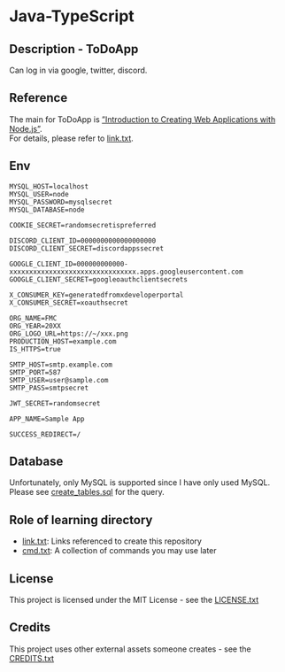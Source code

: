 # Java-TypeScript

## Description - ToDoApp

Can log in via google, twitter, discord.  

## Reference

The main for ToDoApp is [”Introduction to Creating Web Applications with Node.js”](https://zenn.dev/wkb/books/node-tutorial).  
For details, please refer to [link.txt](/learning/link.txt).

## Env

```env
MYSQL_HOST=localhost
MYSQL_USER=node
MYSQL_PASSWORD=mysqlsecret
MYSQL_DATABASE=node

COOKIE_SECRET=randomsecretispreferred

DISCORD_CLIENT_ID=0000000000000000000
DISCORD_CLIENT_SECRET=discordappssecret

GOOGLE_CLIENT_ID=000000000000-xxxxxxxxxxxxxxxxxxxxxxxxxxxxxxxx.apps.googleusercontent.com
GOOGLE_CLIENT_SECRET=googleoauthclientsecrets

X_CONSUMER_KEY=generatedfromxdeveloperportal
X_CONSUMER_SECRET=xoauthsecret

ORG_NAME=FMC
ORG_YEAR=20XX
ORG_LOGO_URL=https://~/xxx.png
PRODUCTION_HOST=example.com
IS_HTTPS=true

SMTP_HOST=smtp.example.com
SMTP_PORT=587
SMTP_USER=user@sample.com
SMTP_PASS=smtpsecret

JWT_SECRET=randomsecret

APP_NAME=Sample App

SUCCESS_REDIRECT=/
```

## Database

Unfortunately, only MySQL is supported since I have only used MySQL.  
Please see [create_tables.sql](todoapp/create_tables.sql) for the query.

## Role of learning directory

- [link.txt](learning/link.txt):
 Links referenced to create this repository
- [cmd.txt](learning/cmd.txt):
 A collection of commands you may use later

## License

This project is licensed under the MIT License - see the [LICENSE.txt](LICENSE.txt)

## Credits

This project uses other external assets someone creates - see the [CREDITS.txt](CREDITS.txt)
